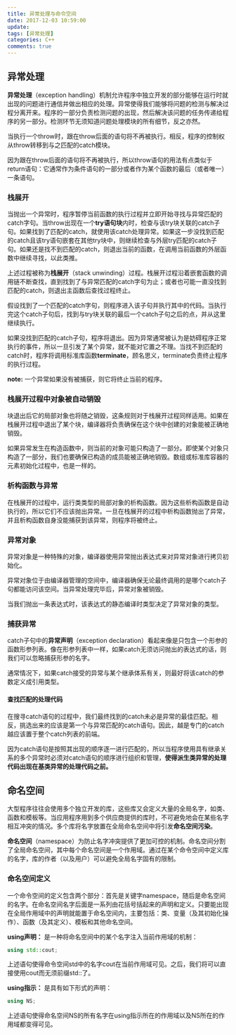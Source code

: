 ```yaml
---
title: 异常处理与命令空间
date: 2017-12-03 10:59:00
update: 
tags: [异常处理]
categories: C++
comments: true
---
```


## 异常处理

**异常处理**（exception handling）机制允许程序中独立开发的部分能够在运行时就出现的问题进行通信并做出相应的处理。异常使得我们能够将问题的检测与解决过程分离开来。程序的一部分负责检测问题的出现，然后解决该问题的任务传递给程序的另一部分。检测环节无须知道问题处理模块的所有细节，反之亦然。

<!--more-->

当执行一个throw时，跟在throw后面的语句将不再被执行。相反，程序的控制权从throw转移到与之匹配的catch模块。

因为跟在throw后面的语句将不再被执行，所以throw语句的用法有点类似于return语句：它通常作为条件语句的一部分或者作为某个函数的最后（或者唯一）一条语句。

### 栈展开

当抛出一个异常时，程序暂停当前函数的执行过程并立即开始寻找与异常匹配的catch字句。当throw出现在一个**try语句块**内时，检查与该try块关联的catch子句。如果找到了匹配的catch，就使用该catch处理异常。如果这一步没找到匹配的catch且该try语句嵌套在其他try块中，则继续检查与外层try匹配的catch子句。如果还是找不到匹配的catch，则退出当前的函数，在调用当前函数的外层函数中继续寻找，以此类推。

上述过程被称为**栈展开**（stack unwinding）过程。栈展开过程沿着嵌套函数的调用链不断查找，直到找到了与异常匹配的catch字句为止；或者也可能一直没找到匹配的catch，则退出主函数后查找过程终止。

假设找到了一个匹配的catch字句，则程序进入该子句并执行其中的代码。当执行完这个catch子句后，找到与try块关联的最后一个catch子句之后的点，并从这里继续执行。

如果没找到匹配的catch子句，程序将退出。因为异常通常被认为是妨碍程序正常执行的事件，所以一旦引发了某个异常，就不能对它置之不理。当找不到匹配的catch时，程序将调用标准库函数**terminate**，顾名思义，terminate负责终止程序的执行过程。

**note:** 一个异常如果没有被捕获，则它将终止当前的程序。

### 栈展开过程中对象被自动销毁

块退出后它的局部对象也将随之销毁，这条规则对于栈展开过程同样适用。如果在栈展开过程中退出了某个块，编译器将负责确保在这个块中创建的对象能被正确地销毁。

如果异常发生在构造函数中，则当前的对象可能只构造了一部分。即使某个对象只构造了一部分，我们也要确保已构造的成员能被正确地销毁。数组或标准库容器的元素初始化过程中，也是一样的。

### 析构函数与异常

在栈展开的过程中，运行类类型的局部对象的析构函数。因为这些析构函数是自动执行的，所以它们不应该抛出异常。一旦在栈展开的过程中析构函数抛出了异常，并且析构函数自身没能捕获到该异常，则程序将被终止。

### 异常对象

异常对象是一种特殊的对象，编译器使用异常抛出表达式来对异常对象进行拷贝初始化。

异常对象位于由编译器管理的空间中，编译器确保无论最终调用的是哪个catch子句都能访问该空间。当异常处理完毕后，异常对象被销毁。

当我们抛出一条表达式时，该表达式的静态编译时类型决定了异常对象的类型。

### 捕获异常

catch子句中的**异常声明**（exception declaration）看起来像是只包含一个形参的函数形参列表。像在形参列表中一样，如果catch无须访问抛出的表达式的话，则我们可以忽略捕获形参的名字。

通常情况下，如果catch接受的异常与某个继承体系有关，则最好将该catch的参数定义成引用类型。

#### 查找匹配的处理代码

在搜寻catch语句的过程中，我们最终找到的catch未必是异常的最佳匹配。相反，挑选出来的应该是第一个与异常匹配的catch语句。因此，越是专门的catch越应该置于整个catch列表的前端。

因为catch语句是按照其出现的顺序逐一进行匹配的，所以当程序使用具有继承关系的多个异常时必须对catch语句的顺序进行组织和管理，**使得派生类异常的处理代码出现在基类异常的处理代码之前。**


## 命名空间

大型程序往往会使用多个独立开发的库，这些库又会定义大量的全局名字，如类、函数和模板等。当应用程序用到多个供应商提供的库时，不可避免地会在某些名字相互冲突的情况。多个库将名字放置在全局命名空间中将引发**命名空间污染**。

**命名空间**（namespace）为防止名字冲突提供了更加可控的机制。命名空间分割了全局命名空间，其中每个命名空间是一个作用域。通过在某个命令空间中定义库的名字，库的作者（以及用户）可以避免全局名字固有的限制。

### 命名空间定义

一个命令空间的定义包含两个部分：首先是关键字namespace，随后是命名空间的名字。在命名空间名字后面是一系列由花括号括起来的声明和定义。只要能出现在全局作用域中的声明就能置于命名空间内，主要包括：类、变量（及其初始化操作）、函数（及其定义）、模板和其他命名空间。

**using声明：** 是一种将命名空间中的某个名字注入当前作用域的机制：

```C++
using std::cout;
```

上述语句使得命令空间std中的名字cout在当前作用域可见。之后，我们将可以直接使用cout而无须前缀std::了。

**using指示：** 是具有如下形式的声明：

```C++
using NS;
```

上述语句使得命名空间NS的所有名字在using指示所在的作用域以及NS所在的作用域都变得可见。
